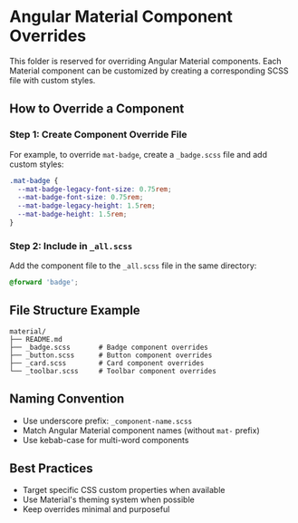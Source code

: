# Angular Material Component Overrides

This folder is reserved for overriding Angular Material components. Each Material component can be customized by creating a corresponding SCSS file with custom styles.

## How to Override a Component

### Step 1: Create Component Override File

For example, to override `mat-badge`, create a `_badge.scss` file and add custom styles:

```scss
.mat-badge {
  --mat-badge-legacy-font-size: 0.75rem;
  --mat-badge-font-size: 0.75rem;
  --mat-badge-legacy-height: 1.5rem;
  --mat-badge-height: 1.5rem;
}
```

### Step 2: Include in `_all.scss`

Add the component file to the `_all.scss` file in the same directory:

```scss
@forward 'badge';
```

## File Structure Example

```
material/
├── README.md
├── _badge.scss       # Badge component overrides
├── _button.scss      # Button component overrides
├── _card.scss        # Card component overrides
└── _toolbar.scss     # Toolbar component overrides
```

## Naming Convention

- Use underscore prefix: `_component-name.scss`
- Match Angular Material component names (without `mat-` prefix)
- Use kebab-case for multi-word components

## Best Practices

- Target specific CSS custom properties when available
- Use Material's theming system when possible
- Keep overrides minimal and purposeful
